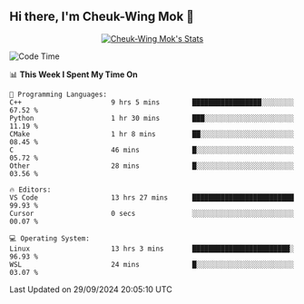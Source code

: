 ## Hi there, I'm Cheuk-Wing Mok 👋

<!--
**mozro0327/mozro0327** is a ✨ _special_ ✨ repository because its `README.md` (this file) appears on your GitHub profile.

Here are some ideas to get you started:

- 🔭 I’m currently working on ...
- 🌱 I’m currently learning ...
- 👯 I’m looking to collaborate on ...
- 🤔 I’m looking for help with ...
- 💬 Ask me about ...
- 📫 How to reach me: ...
- 😄 Pronouns: ...
- ⚡ Fun fact: ...
-->

<p align="center">
  <a href="https://github.com/mozro0327" class="rich-diff-level-one">
    <img src="https://github-readme-stats.vercel.app/api?username=mozro0327&title_color=333&text_color=777" alt="Cheuk-Wing Mok's Stats" >
    <!-- &hide=issues
    <img src="https://github-readme-stats.vercel.app/api?username=mozro0327&hide=issues&title_color=333&text_color=777" alt="Cheuk-Wing Mok's Stats" >
    -->
  </a>
</p>

<!--START_SECTION:waka-->
![Code Time](http://img.shields.io/badge/Code%20Time-2%2C946%20hrs%2019%20mins-blue)

📊 **This Week I Spent My Time On** 

```text
💬 Programming Languages: 
C++                      9 hrs 5 mins        █████████████████░░░░░░░░   67.52 % 
Python                   1 hr 30 mins        ███░░░░░░░░░░░░░░░░░░░░░░   11.19 % 
CMake                    1 hr 8 mins         ██░░░░░░░░░░░░░░░░░░░░░░░   08.45 % 
C                        46 mins             █░░░░░░░░░░░░░░░░░░░░░░░░   05.72 % 
Other                    28 mins             █░░░░░░░░░░░░░░░░░░░░░░░░   03.56 % 

🔥 Editors: 
VS Code                  13 hrs 27 mins      █████████████████████████   99.93 % 
Cursor                   0 secs              ░░░░░░░░░░░░░░░░░░░░░░░░░   00.07 % 

💻 Operating System: 
Linux                    13 hrs 3 mins       ████████████████████████░   96.93 % 
WSL                      24 mins             █░░░░░░░░░░░░░░░░░░░░░░░░   03.07 % 
```


 Last Updated on 29/09/2024 20:05:10 UTC
<!--END_SECTION:waka-->
